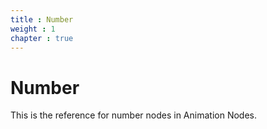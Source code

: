 ```yaml
---
title : Number
weight : 1
chapter : true
---
```


# Number

This is the reference for number nodes in Animation Nodes.
